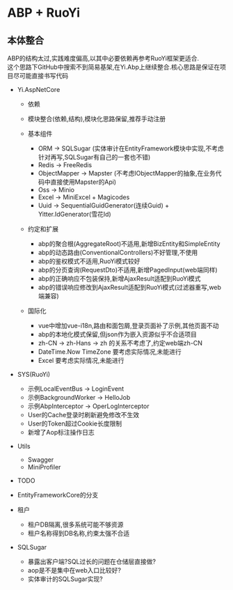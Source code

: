 # ABP + RuoYi

## 本体整合

ABP的结构太过,实践难度偏高,以其中必要依赖再参考RuoYi框架更适合.</br>
这个思路下GitHub中搜索不到简易基架,在Yi.Abp上继续整合.核心思路是保证在项目尽可能直接书写代码</br>

- Yi.AspNetCore
  - 依赖
    
  - 模块整合(依赖,结构),模块化思路保留,推荐手动注册
  - 基本组件
    - ORM -> SQLSugar (实体审计在EntityFramework模块中实现,不考虑针对再写,SQLSugar有自己的一套也不错)
    - Redis -> FreeRedis
    - ObjectMapper -> Mapster (不考虑IObjectMapper的抽象,在业务代码中直接使用Mapster的Api)
    - Oss -> Minio
    - Excel -> MiniExcel + Magicodes
    - Uuid ->  SequentialGuidGenerator(连续Guid) + Yitter.IdGenerator(雪花Id)
  - 约定和扩展
    - abp的聚合根(AggregateRoot)不适用,新增BizEntity和SimpleEntity
    - abp的动态路由(ConventionalControllers)不好管理,不使用
    - abp的鉴权模式不适用,RuoYi模式较好
    - abp的分页查询(RequestDto)不适用,新增PagedInput(web端同样)
    - abp的正确响应不包装保持,新增AjaxResult适配到RuoYi模式
    - abp的错误响应修改到AjaxResult适配到RuoYi模式(过滤器重写,web端兼容)
  - 国际化
    - vue中增加vue-i18n,路由和面包屑,登录页面补了示例,其他页面不动
    - abp的本地化模式保留,但json作为嵌入资源似乎不合适项目
    - zh-CN -> zh-Hans -> zh 的关系不考虑了,约定web端zh-CN
    - DateTime.Now TimeZone 要考虑实际情况,未能进行
    - Excel 要考虑实际情况,未能进行
    
- SYS(RuoYi)
  - 示例LocalEventBus -> LoginEvent
  - 示例BackgroundWorker -> HelloJob
  - 示例AbpInterceptor -> OperLogInterceptor
  - User的Cache登录时刷新避免修改不生效
  - User的Token超过Cookie长度限制
  - 新增了Aop标注操作日志

- Utils
  - Swagger
  - MiniProfiler

- TODO
 - EntityFrameworkCore的分支
 - 租户
   - 租户DB隔离,很多系统可能不够资源
   - 租户名称得到DB名称,约束太强不合适
 - SQLSugar
    - 暴露出客户端?SQL过长的问题在仓储层直接做?
    - aop是不是集中在web入口比较好?
    - 实体审计的SQLSugar实现?




